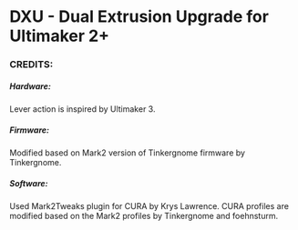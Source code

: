 # DXU - Dual Extrusion Upgrade for Ultimaker 2+


### CREDITS:

##### Hardware:  
Lever action is inspired by Ultimaker 3.   
##### Firmware:   
Modified based on Mark2 version of Tinkergnome firmware by Tinkergnome.  
##### Software:   
Used Mark2Tweaks plugin for CURA by Krys Lawrence. CURA profiles are modified based on the Mark2 profiles by Tinkergnome and foehnsturm.
